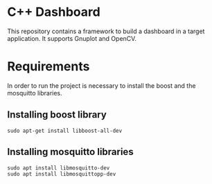 # C++ Dashboard

This repository contains a framework to build a dashboard in a target application. It supports Gnuplot and OpenCV.

# Requirements

In order to run the project is necessary to install the boost and the mosquitto libraries.

## Installing boost library

`sudo apt-get install libboost-all-dev`

## Installing mosquitto libraries

`sudo apt install libmosquitto-dev` <br />
`sudo apt install libmosquittopp-dev`
